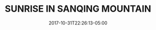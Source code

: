 ---
categories:
- ""
- ""
date: "2017-10-31T22:26:13-05:00"
description: ONE OF MY BEST MOMENT IN LIFE
draft: false
image: pic17.jpEg
keywords: ""
slug: tempus
title: SUNRISE IN SANQING MOUNTAIN
---